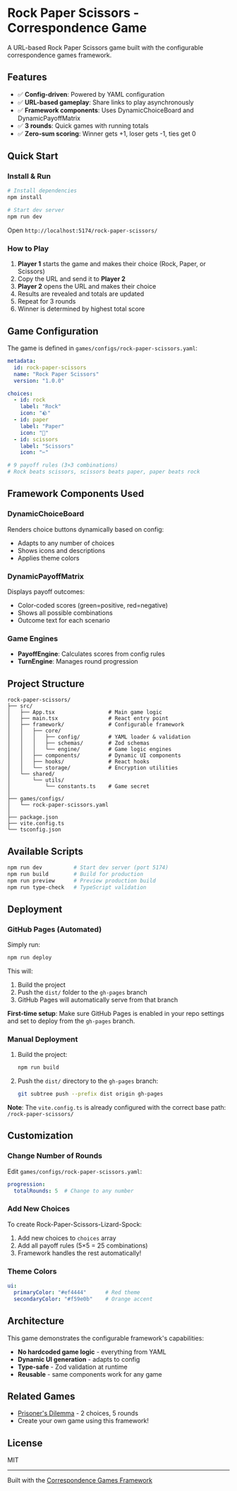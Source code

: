 # Rock Paper Scissors - Correspondence Game

A URL-based Rock Paper Scissors game built with the configurable correspondence games framework.

## Features

- ✅ **Config-driven**: Powered by YAML configuration
- ✅ **URL-based gameplay**: Share links to play asynchronously
- ✅ **Framework components**: Uses DynamicChoiceBoard and DynamicPayoffMatrix
- ✅ **3 rounds**: Quick games with running totals
- ✅ **Zero-sum scoring**: Winner gets +1, loser gets -1, ties get 0

## Quick Start

### Install & Run

```bash
# Install dependencies
npm install

# Start dev server
npm run dev
```

Open `http://localhost:5174/rock-paper-scissors/`

### How to Play

1. **Player 1** starts the game and makes their choice (Rock, Paper, or Scissors)
2. Copy the URL and send it to **Player 2**
3. **Player 2** opens the URL and makes their choice
4. Results are revealed and totals are updated
5. Repeat for 3 rounds
6. Winner is determined by highest total score

## Game Configuration

The game is defined in `games/configs/rock-paper-scissors.yaml`:

```yaml
metadata:
  id: rock-paper-scissors
  name: "Rock Paper Scissors"
  version: "1.0.0"

choices:
  - id: rock
    label: "Rock"
    icon: "🪨"
  - id: paper
    label: "Paper"
    icon: "📄"
  - id: scissors
    label: "Scissors"
    icon: "✂️"

# 9 payoff rules (3×3 combinations)
# Rock beats scissors, scissors beats paper, paper beats rock
```

## Framework Components Used

### DynamicChoiceBoard
Renders choice buttons dynamically based on config:
- Adapts to any number of choices
- Shows icons and descriptions
- Applies theme colors

### DynamicPayoffMatrix
Displays payoff outcomes:
- Color-coded scores (green=positive, red=negative)
- Shows all possible combinations
- Outcome text for each scenario

### Game Engines
- **PayoffEngine**: Calculates scores from config rules
- **TurnEngine**: Manages round progression

## Project Structure

```
rock-paper-scissors/
├── src/
│   ├── App.tsx                 # Main game logic
│   ├── main.tsx                # React entry point
│   ├── framework/              # Configurable framework
│   │   ├── core/
│   │   │   ├── config/         # YAML loader & validation
│   │   │   ├── schemas/        # Zod schemas
│   │   │   └── engine/         # Game logic engines
│   │   ├── components/         # Dynamic UI components
│   │   ├── hooks/              # React hooks
│   │   └── storage/            # Encryption utilities
│   └── shared/
│       └── utils/
│           └── constants.ts    # Game secret
│
├── games/configs/
│   └── rock-paper-scissors.yaml
│
├── package.json
├── vite.config.ts
└── tsconfig.json
```

## Available Scripts

```bash
npm run dev          # Start dev server (port 5174)
npm run build        # Build for production
npm run preview      # Preview production build
npm run type-check   # TypeScript validation
```

## Deployment

### GitHub Pages (Automated)

Simply run:
```bash
npm run deploy
```

This will:
1. Build the project
2. Push the `dist/` folder to the `gh-pages` branch
3. GitHub Pages will automatically serve from that branch

**First-time setup**: Make sure GitHub Pages is enabled in your repo settings and set to deploy from the `gh-pages` branch.

### Manual Deployment

1. Build the project:
   ```bash
   npm run build
   ```

2. Push the `dist/` directory to the `gh-pages` branch:
   ```bash
   git subtree push --prefix dist origin gh-pages
   ```

**Note**: The `vite.config.ts` is already configured with the correct base path: `/rock-paper-scissors/`

## Customization

### Change Number of Rounds

Edit `games/configs/rock-paper-scissors.yaml`:

```yaml
progression:
  totalRounds: 5  # Change to any number
```

### Add New Choices

To create Rock-Paper-Scissors-Lizard-Spock:

1. Add new choices to `choices` array
2. Add all payoff rules (5×5 = 25 combinations)
3. Framework handles the rest automatically!

### Theme Colors

```yaml
ui:
  primaryColor: "#ef4444"      # Red theme
  secondaryColor: "#f59e0b"    # Orange accent
```

## Architecture

This game demonstrates the configurable framework's capabilities:

- **No hardcoded game logic** - everything from YAML
- **Dynamic UI generation** - adapts to config
- **Type-safe** - Zod validation at runtime
- **Reusable** - same components work for any game

## Related Games

- [Prisoner's Dilemma](../prisoners-dilemma/) - 2 choices, 5 rounds
- Create your own game using this framework!

## License

MIT

---

Built with the [Correspondence Games Framework](https://github.com/your-org/correspondence-games-framework)
